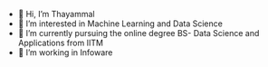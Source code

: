 - 👋 Hi, I’m Thayammal
- 👀 I’m interested in Machine Learning and Data Science
- 🌱 I’m currently pursuing the online degree BS- Data Science and Applications from IITM
- 💞️ I’m working in Infoware


<!---
thayammal/thayammal is a ✨ special ✨ repository because its `README.md` (this file) appears on your GitHub profile.
You can click the Preview link to take a look at your changes.
--->
